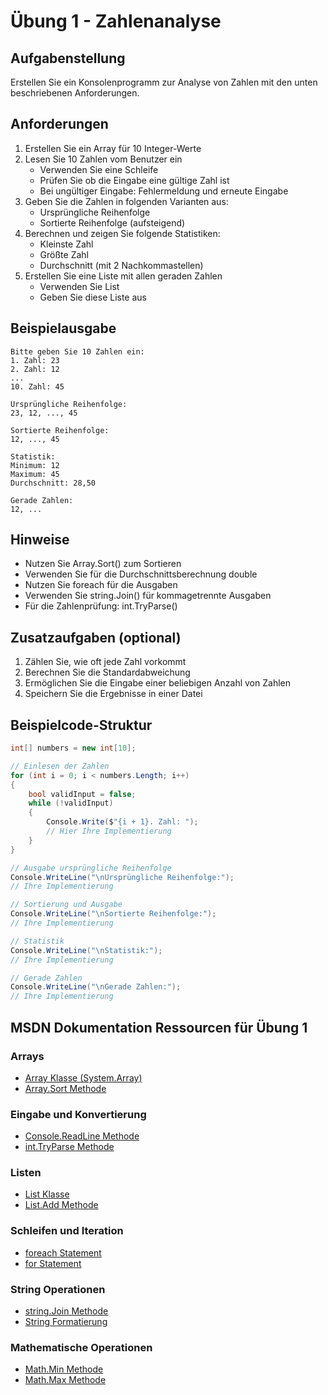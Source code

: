 # Übung 1 - Zahlenanalyse

## Aufgabenstellung

Erstellen Sie ein Konsolenprogramm zur Analyse von Zahlen mit den unten beschriebenen Anforderungen.

## Anforderungen

1. Erstellen Sie ein Array für 10 Integer-Werte
2. Lesen Sie 10 Zahlen vom Benutzer ein
   - Verwenden Sie eine Schleife
   - Prüfen Sie ob die Eingabe eine gültige Zahl ist
   - Bei ungültiger Eingabe: Fehlermeldung und erneute Eingabe
3. Geben Sie die Zahlen in folgenden Varianten aus:
   - Ursprüngliche Reihenfolge
   - Sortierte Reihenfolge (aufsteigend)
4. Berechnen und zeigen Sie folgende Statistiken:
   - Kleinste Zahl
   - Größte Zahl
   - Durchschnitt (mit 2 Nachkommastellen)
5. Erstellen Sie eine Liste mit allen geraden Zahlen
   - Verwenden Sie List<int>
   - Geben Sie diese Liste aus

## Beispielausgabe

```text
Bitte geben Sie 10 Zahlen ein:
1. Zahl: 23
2. Zahl: 12
...
10. Zahl: 45

Ursprüngliche Reihenfolge:
23, 12, ..., 45

Sortierte Reihenfolge:
12, ..., 45

Statistik:
Minimum: 12
Maximum: 45
Durchschnitt: 28,50

Gerade Zahlen:
12, ...
```

## Hinweise

- Nutzen Sie Array.Sort() zum Sortieren
- Verwenden Sie für die Durchschnittsberechnung double
- Nutzen Sie foreach für die Ausgaben
- Verwenden Sie string.Join() für kommagetrennte Ausgaben
- Für die Zahlenprüfung: int.TryParse()

## Zusatzaufgaben (optional)

1. Zählen Sie, wie oft jede Zahl vorkommt
2. Berechnen Sie die Standardabweichung
3. Ermöglichen Sie die Eingabe einer beliebigen Anzahl von Zahlen
4. Speichern Sie die Ergebnisse in einer Datei

## Beispielcode-Struktur

```csharp
int[] numbers = new int[10];

// Einlesen der Zahlen
for (int i = 0; i < numbers.Length; i++)
{
    bool validInput = false;
    while (!validInput)
    {
        Console.Write($"{i + 1}. Zahl: ");
        // Hier Ihre Implementierung
    }
}

// Ausgabe ursprüngliche Reihenfolge
Console.WriteLine("\nUrsprüngliche Reihenfolge:");
// Ihre Implementierung

// Sortierung und Ausgabe
Console.WriteLine("\nSortierte Reihenfolge:");
// Ihre Implementierung

// Statistik
Console.WriteLine("\nStatistik:");
// Ihre Implementierung

// Gerade Zahlen
Console.WriteLine("\nGerade Zahlen:");
// Ihre Implementierung
```

## MSDN Dokumentation Ressourcen für Übung 1

### Arrays
- [Array Klasse (System.Array)](https://learn.microsoft.com/de-de/dotnet/api/system.array)
- [Array.Sort Methode](https://learn.microsoft.com/de-de/dotnet/api/system.array.sort)

### Eingabe und Konvertierung
- [Console.ReadLine Methode](https://learn.microsoft.com/de-de/dotnet/api/system.console.readline)
- [int.TryParse Methode](https://learn.microsoft.com/de-de/dotnet/api/system.int32.tryparse)

### Listen
- [List<T> Klasse](https://learn.microsoft.com/de-de/dotnet/api/system.collections.generic.list-1)
- [List<T>.Add Methode](https://learn.microsoft.com/de-de/dotnet/api/system.collections.generic.list-1.add)

### Schleifen und Iteration
- [foreach Statement](https://learn.microsoft.com/de-de/dotnet/csharp/language-reference/statements/iteration-statements#the-foreach-statement)
- [for Statement](https://learn.microsoft.com/de-de/dotnet/csharp/language-reference/statements/iteration-statements#the-for-statement)

### String Operationen
- [string.Join Methode](https://learn.microsoft.com/de-de/dotnet/api/system.string.join)
- [String Formatierung](https://learn.microsoft.com/de-de/dotnet/standard/base-types/formatting-types)

### Mathematische Operationen
- [Math.Min Methode](https://learn.microsoft.com/de-de/dotnet/api/system.math.min)
- [Math.Max Methode](https://learn.microsoft.com/de-de/dotnet/api/system.math.max)
